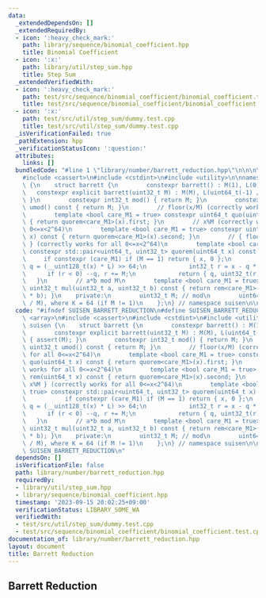 ```yaml
---
data:
  _extendedDependsOn: []
  _extendedRequiredBy:
  - icon: ':heavy_check_mark:'
    path: library/sequence/binomial_coefficient.hpp
    title: Binomial Coefficient
  - icon: ':x:'
    path: library/util/step_sum.hpp
    title: Step Sum
  _extendedVerifiedWith:
  - icon: ':heavy_check_mark:'
    path: test/src/sequence/binomial_coefficient/binomial_coefficient.test.cpp
    title: test/src/sequence/binomial_coefficient/binomial_coefficient.test.cpp
  - icon: ':x:'
    path: test/src/util/step_sum/dummy.test.cpp
    title: test/src/util/step_sum/dummy.test.cpp
  _isVerificationFailed: true
  _pathExtension: hpp
  _verificationStatusIcon: ':question:'
  attributes:
    links: []
  bundledCode: "#line 1 \"library/number/barrett_reduction.hpp\"\n\n\n\n#include <array>\n\
    #include <cassert>\n#include <cstdint>\n#include <utility>\n\nnamespace suisen\
    \ {\n    struct barrett {\n        constexpr barrett() : M(1), L(0) {}\n     \
    \   constexpr explicit barrett(uint32_t M) : M(M), L(uint64_t(-1) / M + 1) { assert(M);\
    \ }\n        constexpr int32_t mod() { return M; }\n        constexpr uint32_t\
    \ umod() const { return M; }\n        // floor(x/M) (correctly works for all 0<=x<2^64)\n\
    \        template <bool care_M1 = true> constexpr uint64_t quo(uint64_t x) const\
    \ { return quorem<care_M1>(x).first; }\n        // x%M (correctly works for all\
    \ 0<=x<2^64)\n        template <bool care_M1 = true> constexpr uint32_t rem(uint64_t\
    \ x) const { return quorem<care_M1>(x).second; }\n        // { floor(x/M), x%M\
    \ } (correctly works for all 0<=x<2^64)\n        template <bool care_M1 = true>\
    \ constexpr std::pair<uint64_t, uint32_t> quorem(uint64_t x) const {\n       \
    \     if constexpr (care_M1) if (M == 1) return { x, 0 };\n            uint64_t\
    \ q = (__uint128_t(x) * L) >> 64;\n            int32_t r = x - q * M;\n      \
    \      if (r < 0) --q, r += M;\n            return { q, uint32_t(r) };\n     \
    \   }\n        // a*b mod M\n        template <bool care_M1 = true> constexpr\
    \ uint32_t mul(uint32_t a, uint32_t b) const { return rem<care_M1>(uint64_t(a)\
    \ * b); }\n    private:\n        uint32_t M; // mod\n        uint64_t L; // ceil(2^K\
    \ / M), where K = 64 (if M != 1)\n    };\n} // namespace suisen\n\n\n\n"
  code: "#ifndef SUISEN_BARRETT_REDUCTION\n#define SUISEN_BARRETT_REDUCTION\n\n#include\
    \ <array>\n#include <cassert>\n#include <cstdint>\n#include <utility>\n\nnamespace\
    \ suisen {\n    struct barrett {\n        constexpr barrett() : M(1), L(0) {}\n\
    \        constexpr explicit barrett(uint32_t M) : M(M), L(uint64_t(-1) / M + 1)\
    \ { assert(M); }\n        constexpr int32_t mod() { return M; }\n        constexpr\
    \ uint32_t umod() const { return M; }\n        // floor(x/M) (correctly works\
    \ for all 0<=x<2^64)\n        template <bool care_M1 = true> constexpr uint64_t\
    \ quo(uint64_t x) const { return quorem<care_M1>(x).first; }\n        // x%M (correctly\
    \ works for all 0<=x<2^64)\n        template <bool care_M1 = true> constexpr uint32_t\
    \ rem(uint64_t x) const { return quorem<care_M1>(x).second; }\n        // { floor(x/M),\
    \ x%M } (correctly works for all 0<=x<2^64)\n        template <bool care_M1 =\
    \ true> constexpr std::pair<uint64_t, uint32_t> quorem(uint64_t x) const {\n \
    \           if constexpr (care_M1) if (M == 1) return { x, 0 };\n            uint64_t\
    \ q = (__uint128_t(x) * L) >> 64;\n            int32_t r = x - q * M;\n      \
    \      if (r < 0) --q, r += M;\n            return { q, uint32_t(r) };\n     \
    \   }\n        // a*b mod M\n        template <bool care_M1 = true> constexpr\
    \ uint32_t mul(uint32_t a, uint32_t b) const { return rem<care_M1>(uint64_t(a)\
    \ * b); }\n    private:\n        uint32_t M; // mod\n        uint64_t L; // ceil(2^K\
    \ / M), where K = 64 (if M != 1)\n    };\n} // namespace suisen\n\n\n#endif //\
    \ SUISEN_BARRETT_REDUCTION\n"
  dependsOn: []
  isVerificationFile: false
  path: library/number/barrett_reduction.hpp
  requiredBy:
  - library/util/step_sum.hpp
  - library/sequence/binomial_coefficient.hpp
  timestamp: '2023-09-15 20:02:25+09:00'
  verificationStatus: LIBRARY_SOME_WA
  verifiedWith:
  - test/src/util/step_sum/dummy.test.cpp
  - test/src/sequence/binomial_coefficient/binomial_coefficient.test.cpp
documentation_of: library/number/barrett_reduction.hpp
layout: document
title: Barrett Reduction
---
```

## Barrett Reduction
